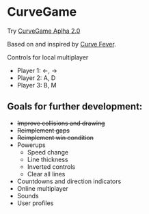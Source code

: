 # CurveGame

Try [CurveGame Aplha 2.0](http://olekristian.com/projects/curvegame/)

Based on and inspired by [Curve Fever](http://curvefever.io/).

Controls for local multiplayer
* Player 1: ←, →
* Player 2: A, D
* Player 3: B, M

## Goals for further development:
* ~~Improve collisions and drawing~~
* ~~Reimplement gaps~~
* ~~Reimplement win condition~~
* Powerups
  * Speed change
  * Line thickness
  * Inverted controls
  * Clear all lines
* Countdowns and direction indicators
* Online multiplayer
* Sounds
* User profiles

